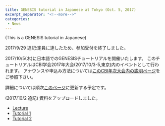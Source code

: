 ```yaml
---
title: GENESIS tutorial in Japanese at Tokyo (Oct. 5, 2017)
excerpt_separator: "<!--more-->"
categories:
 - News
---
```


(This is a GENESIS tutorial in Japanese)

2017/9/29 追記:定員に達したため、参加受付を終了しました。
<!--more-->

2017/10/5(木)に日本語でのGENESISチュートリアルを開催いたします。
このチュートリアルはCBI学会2017年大会(2017/10/3-5,東京)内のイベントとして行われます。
アナウンスや申込み方法については[このCBI年次大会内の説明ページ](http://cbi-society.org/taikai/taikai17/TS/TS-2.html)をご参照下さい。

詳細については順次[このページ](http://www.r-ccs.riken.jp/labs/cbrt/tutorial/hands-ons/#GENESIS_Tutorial_in_CBI_Annual_Meeting_2017_Oct_5_Thr_2017)に更新する予定です。

(2017/10/2 追記) 資料をアップロードしました。
- [Lecture](/assets/fundamental/2017_10_Lecture.pdf)
- [Tutorial 1](/assets/fundamental/2017_10_Tutorial_1.pdf)
- [Tutorial 2](/assets/fundamental/2017_10_Tutorial_2.pdf)
